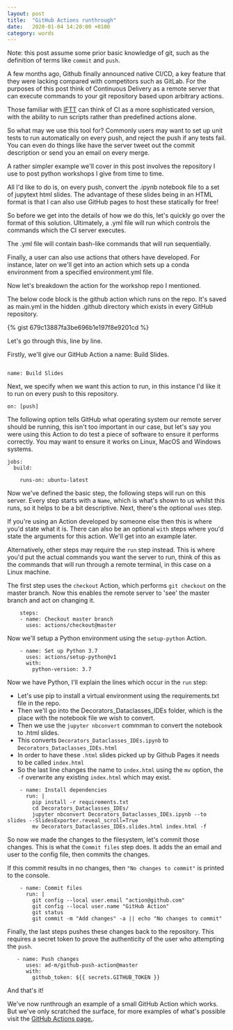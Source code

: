 ```yaml
---
layout: post
title:  "GitHub Actions runthrough"
date:   2020-01-04 14:20:00 +0100
category: words
---
```


Note: this post assume some prior basic knowledge of git, such as the definition of terms like `commit` and `push`. 

A few months ago, Github finally announced native CI/CD, a key feature that they were lacking compared with competitors such as GitLab. For the purposes of this post think of Continuous Delivery as a remote server that can execute commands to your git repository based upon arbitrary actions. 

Those familiar with [IFTT](https://ifttt.com/) can think of CI as a more sophisticated version, with the ability to run scripts rather than predefined actions alone. 

So what may we use this tool for? Commonly users may want to set up unit tests to run automatically on every push, and reject the push if any tests fail. You can even do things like have the server tweet out the commit description or send you an email on every merge. 

A rather simpler example we'll cover in this post involves the repository I use to post python workshops I give from time to time. 

All I'd like to do is, on every push, convert the .ipynb notebook file to a set of jupytext html slides. The advantage of these slides being in an HTML format is that I can also use GitHub pages to host these statically for free!

So before we get into the details of how we do this, let's quickly go over the format of this solution. Ultimately, a  .yml file will run which controls the commands which the CI server executes. 

The  .yml file will contain bash-like commands that will run sequentially. 

Finally, a user can also use actions that others have developed. For instance, later on we'll get into an action which sets up a conda environment from a specified environment.yml file. 

Now let's breakdown the action for the workshop repo I mentioned. 

The below code block is the github action which runs on the repo. It's saved as main.yml in the hidden .github directory which exists in every GitHub repository.

{% gist 679c13887fa3be696b1e197f8e9201cd %}

Let's go through this, line by line. 

Firstly, we'll give our GitHub Action a name: Build Slides.

```

name: Build Slides
```

Next, we specify when we want this action to run, in this instance I'd like it to run on every push to this repository. 

```
on: [push]
```

The following option tells GitHub what operating system our remote server should be running, this isn't too important in our case, but let's say you were using this Action to do test a piece of software to ensure it performs correctly. 
You may want to ensure it works on Linux, MacOS and Windows systems.

```
jobs:
  build:

    runs-on: ubuntu-latest
```

Now we've defined the basic step, the following steps will run on this server.
Every step starts with a `Name`, which is what's shown to us whilst this runs, so it helps to be a bit descriptive.
Next, there's the optional `uses` step.

If you're using an Action developed by someone else then this is where you'd state what it is.
There can also be an optional `with` steps where you'd state the arguments for this action. We'll get into an example later.

Alternatively, other steps may require the `run` step instead.
This is where you'd put the actual commands you want the server to run, think of this as the commands that will run through a remote terminal, in this case on a Linux machine.

The first step uses the `checkout` Action, which performs `git checkout` on the master branch.
Now this enables the remote server to 'see' the master branch and act on changing it.

```
    steps:
    - name: Checkout master branch
      uses: actions/checkout@master
```

Now we'll setup a Python environment using the `setup-python` Action.

```
    - name: Set up Python 3.7
      uses: actions/setup-python@v1
      with:
        python-version: 3.7
```

Now we have Python, I'll explain the lines which occur in the `run` step:
* Let's use pip to install a virtual environment using the requirements.txt file in the repo.
* Then we'll go into the Decorators_Dataclasses_IDEs folder, which is the place with the notebook file we wish to convert.
* Then we use the `jupyter nbconvert` commman to convert the notebook to .html slides.
* This converts `Decorators_Dataclasses_IDEs.ipynb` to `Decorators_Dataclasses_IDEs.html`
* In order to have these `.html` slides picked up by Github Pages it needs to be called `index.html`
* So the last line changes the name to `index.html` using the `mv` option, the `-f` overwrite any existing `index.html` which may exist.


```
    - name: Install dependencies
      run: |
        pip install -r requirements.txt
        cd Decorators_Dataclasses_IDEs/
        jupyter nbconvert Decorators_Dataclasses_IDEs.ipynb --to slides --SlidesExporter.reveal_scroll=True
        mv Decorators_Dataclasses_IDEs.slides.html index.html -f
```

So now we made the changes to the filesystem, let's commit those changes.
This is what the `Commit files` step does.
It adds the an email and user to the config file, then commits the changes.

If this commit results in no changes, then `"No changes to commit"` is printed to the console.

```
    - name: Commit files
      run: |
        git config --local user.email "action@github.com"
        git config --local user.name "GitHub Action"
        git status
        git commit -m "Add changes" -a || echo "No changes to commit"
```

Finally, the last steps pushes these changes back to the repository.
This requires a secret token to prove the authenticity of the user who attempting the `push`.

```
   - name: Push changes
      uses: ad-m/github-push-action@master
      with:
        github_token: ${{ secrets.GITHUB_TOKEN }}
```

And that's it!

We've now runthrough an example of a small GitHub Action which works.
But we've only scratched the surface, for more examples of what's possible visit the [GitHub Actions page.](https://github.com/features/actions).
